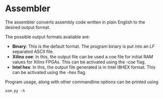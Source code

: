 # Assembler

The assembler converts assembly code written in plain English to the desired output format.

The possible output formats available are:

* __Binary__: This is the default format. The program binary is put into an *LF* separated ASCII file.
* __Xilinx coe__: In this, the output file can be used a coe file for initial RAM values for Xilinx FPGAs. This can be activated using the *-coe* flag.
* __Intel hex__: In this, the output file generated is in Intel I8HEX format. This can be activated using the *-hex* flag.

Program usage, along with other commandline options can be printed using

    asm.py -h